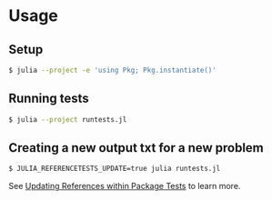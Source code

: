 # Usage

## Setup

```sh
$ julia --project -e 'using Pkg; Pkg.instantiate()'
```

## Running tests

```sh
$ julia --project runtests.jl
```

## Creating a new output txt for a new problem

```sh
$ JULIA_REFERENCETESTS_UPDATE=true julia runtests.jl
```

See [Updating References within Package Tests](https://github.com/JuliaTesting/ReferenceTests.jl?tab=readme-ov-file#updating-references-within-package-tests) to learn more.
